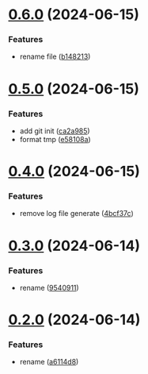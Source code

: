 # [0.6.0](https://github.com/tardis-ksh/corgi/compare/v0.5.0...v0.6.0) (2024-06-15)


### Features

* rename file ([b148213](https://github.com/tardis-ksh/corgi/commit/b148213182a56edf77ff103fbe7565b53849c81c))



# [0.5.0](https://github.com/tardis-ksh/corgi/compare/v0.4.0...v0.5.0) (2024-06-15)


### Features

* add git init ([ca2a985](https://github.com/tardis-ksh/corgi/commit/ca2a985c53f799abff53c021751df3cdc49e1292))
* format tmp ([e58108a](https://github.com/tardis-ksh/corgi/commit/e58108a455554d11e6f601c63b6fd46fcf102fcc))



# [0.4.0](https://github.com/tardis-ksh/corgi/compare/v0.3.0...v0.4.0) (2024-06-15)


### Features

* remove log file generate ([4bcf37c](https://github.com/tardis-ksh/corgi/commit/4bcf37c31e7508ed91fa7e69f9466201f2b65078))



# [0.3.0](https://github.com/tardis-ksh/corgi/compare/v0.2.0...v0.3.0) (2024-06-14)


### Features

* rename ([9540911](https://github.com/tardis-ksh/corgi/commit/9540911c57dfc4be1a9ea62d635f11bd1e25c80a))



# [0.2.0](https://github.com/tardis-ksh/corgi/compare/v0.1.0...v0.2.0) (2024-06-14)


### Features

* rename ([a6114d8](https://github.com/tardis-ksh/corgi/commit/a6114d8172cdd4321f2e2f3ff4b73a4a685c31f7))



